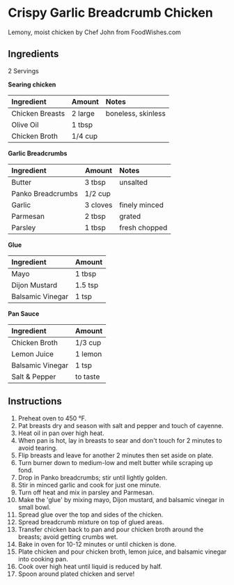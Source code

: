 Crispy Garlic Breadcrumb Chicken
================================

Lemony, moist chicken by Chef John from FoodWishes.com

Ingredients
-----------

2 Servings

**Searing chicken**

| Ingredient      | Amount  | Notes              |
|:----------------|---------|:-------------------|
| Chicken Breasts | 2 large | boneless, skinless |
| Olive Oil       | 1 tbsp  |                    |
| Chicken Broth   | 1/4 cup |                    |

**Garlic Breadcrumbs**

| Ingredient        | Amount   | Notes         |
|:------------------|----------|:--------------|
| Butter            | 3 tbsp   | unsalted      |
| Panko Breadcrumbs | 1/2 cup  |               |
| Garlic            | 3 cloves | finely minced |
| Parmesan          | 2 tbsp   | grated        |
| Parsley           | 1 tbsp   | fresh chopped |

**Glue**

| Ingredient       | Amount  |
|:-----------------|---------|
| Mayo             | 1 tbsp  |
| Dijon Mustard    | 1.5 tsp |
| Balsamic Vinegar | 1 tsp   |

**Pan Sauce**

| Ingredient       | Amount   |
|:-----------------|----------|
| Chicken Broth    | 1/3 cup  |
| Lemon Juice      | 1 lemon  |
| Balsamic Vinegar | 1 tsp    |
| Salt & Pepper    | to taste |


Instructions
------------

1. Preheat oven to 450 °F.
2. Pat breasts dry and season with salt and pepper and touch of cayenne.
3. Heat oil in pan over high heat.
4. When pan is hot, lay in breasts to sear and don't touch for 2 minutes to avoid tearing.
5. Flip breasts and leave for another 2 minutes then set aside on plate.
6. Turn burner down to medium-low and melt butter while scraping up fond.
7. Drop in Panko breadcrumbs; stir until lightly golden.
8. Stir in minced garlic and cook for just one minute.
9. Turn off heat and mix in parsley and Parmesan.
10. Make the 'glue' by mixing mayo, Dijon mustard, and balsamic vinegar in small bowl.
11. Spread glue over the top and sides of the chicken.
12. Spread breadcrumb mixture on top of glued areas.
13. Transfer chicken back to pan and pour chicken broth around the breasts; avoid getting crumbs wet.
14. Bake in oven for 10-12 minutes or until chicken is done.
15. Plate chicken and pour chicken broth, lemon juice, and balsamic vinegar into cooking pan.
16. Cook over high heat until liquid is reduced by half.
17. Spoon around plated chicken and serve!
